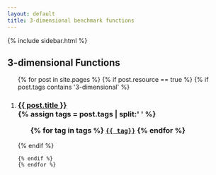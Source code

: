 ```yaml
---
layout: default
title: 3-dimensional benchmark functions
---
```

{% include sidebar.html %}
<div class="home">

  <h2>3-dimensional Functions</h2>

  <ol >
    {% for post in site.pages %}
	{% if post.resource == true %}
	{% if post.tags contains '3-dimensional' %}
		 <li>
        <h3>
          <a href="{{ post.url | prepend: site.baseurl }}">{{ post.title }}</a>
		  <br />
		{% assign tags = post.tags | split:' ' %}
		<ul>
			{% for tag in tags %}
			<code><a class="fcntag" href="{{ tag | prepend:'/' | prepend: site.baseurl }}">{{ tag}}</a></code>
			{% endfor %}
		</ul>
        </h3>
      </li>
	{% endif %}
     
    {% endif %}
	{% endfor %}
  </ol>

</div>